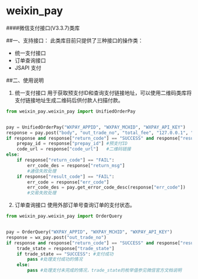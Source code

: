 weixin_pay
==========

####微信支付接口(V3.3.7)类库

##一、支持接口：
此类库目前只提供了三种接口的操作类：

* 统一支付接口
* 订单查询接口
* JSAPI 支付

##二、使用说明
1. 统一支付接口
用于获取预支付ID和查询支付链接地址，可以使用二维码类库将支付链接地址生成二维码后供付款人扫描付款。

```python
from weixin_pay.weixin_pay import UnifiedOrderPay


pay = UnifiedOrderPay("WXPAY_APPID", "WXPAY_MCHID", "WXPAY_API_KEY")
response = pay.post("body", "out_trade_no", "total_fee", "127.0.0.1", "http://www.xxxx.com/pay/notify/url/")
if response and response["return_code"] == "SUCCESS" and response["result_code"] == "SUCCESS":
    prepay_id = response["prepay_id"] #预支付ID
    code_url = response["code_url"]   #二维码链接
else:
    if response["return_code"] == "FAIL":
        err_code_des = response["return_msg"]
        #通信失败处理
    if response["result_code"] == "FAIL":
        err_code = response["err_code"]
        err_code_des = pay.get_error_code_desc(response["err_code"])
        #交易失败处理
```

2. 订单查询接口
使用外部订单号查询订单的支付状态。

```python
from weixin_pay.weixin_pay import OrderQuery


pay = OrderQuery("WXPAY_APPID", "WXPAY_MCHID", "WXPAY_API_KEY")
response = wx_pay.post("out_trade_no")
if response and response["return_code"] == "SUCCESS" and response["result_code"] == "SUCCESS":
    trade_state = response["trade_state"]
    if trade_state == "SUCCESS": #支付成功
        pass #处理支付成功的情况
    else:
        pass #处理支付未完成的情况，trade_state的枚举值参见微信官方文档说明
```


